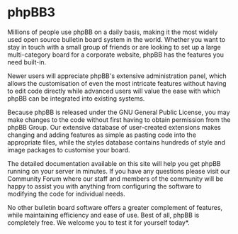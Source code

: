 # phpBB3
Millions of people use phpBB on a daily basis, making it the most widely used open source bulletin board system in the world. Whether you want to stay in touch with a small group of friends or are looking to set up a large multi-category board for a corporate website, phpBB has the features you need built-in.

Newer users will appreciate phpBB's extensive administration panel, which allows the customisation of even the most intricate features without having to edit code directly while advanced users will value the ease with which phpBB can be integrated into existing systems.

Because phpBB is released under the GNU General Public License, you may make changes to the code without first having to obtain permission from the phpBB Group. Our extensive database of user-created extensions makes changing and adding features as simple as pasting code into the appropriate files, while the styles database contains hundreds of style and image packages to customise your board.

The detailed documentation available on this site will help you get phpBB running on your server in minutes. If you have any questions please visit our Community Forum where our staff and members of the community will be happy to assist you with anything from configuring the software to modifying the code for individual needs.

No other bulletin board software offers a greater complement of features, while maintaining efficiency and ease of use. Best of all, phpBB is completely free. We welcome you to test it for yourself today*.
